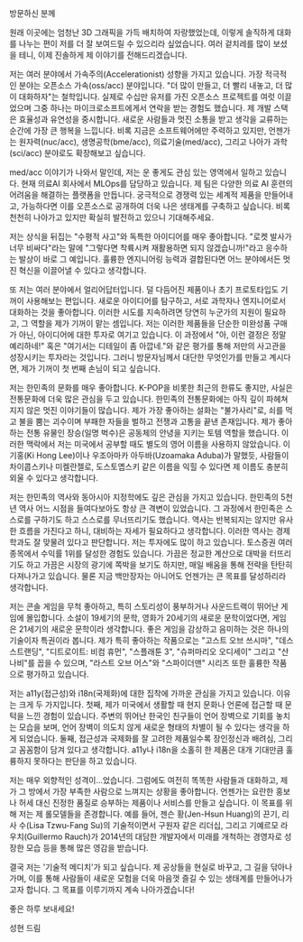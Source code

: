 방문하신 분께

원래 이곳에는 엄청난 3D 그래픽을 가득 배치하여 자랑했었는데, 이렇게 솔직하게 대화를 나누는 편이 저를 더 잘 보여드릴 수 있으리라 싶었습니다. 여러 겉치레를 많이 보셨을 테니, 이제 진솔하게 제 이야기를 전해드리겠습니다.

저는 여러 분야에서 가속주의(Accelerationist) 성향을 가지고 있습니다. 가장 적극적인 분야는 오픈소스 가속(oss/acc) 분야입니다. "더 많이 만들고, 더 빨리 내놓고, 더 많이 대화하자"는 철학입니다. 실제로 수십만 유저를 가진 오픈소스 프로젝트를 여럿 이끌었으며 그중 하나는 마이크로소프트에게서 연락을 받는 경험도 했습니다. 제 개발 스택은 효율성과 유연성을 중시합니다. 새로운 사람들과 멋진 소통을 받고 생각을 교류하는 순간에 가장 큰 행복을 느낍니다. 비록 지금은 소프트웨어에만 주력하고 있지만, 언젠가는 원자력(nuc/acc), 생명공학(bme/acc), 의료기술(med/acc), 그리고 나아가 과학(sci/acc) 분야로도 확장해보고 싶습니다.

med/acc 이야기가 나와서 말인데, 저는 운 좋게도 관심 있는 영역에서 일하고 있습니다. 현재 의료AI 회사에서 MLOps를 담당하고 있습니다. 제 팀은 다양한 의료 AI 훈련의 어려움을 해결하는 플랫폼을 만듭니다. 궁극적으로 경쟁력 있는 세계적 제품을 만들어내고, 가능하다면 이를 오픈소스로 공개하여 더욱 나은 생태계를 구축하고 싶습니다. 비록 천천히 나아가고 있지만 확실히 발전하고 있으니 기대해주세요.

저는 상식을 뒤집는 "수평적 사고"와 독특한 아이디어를 매우 좋아합니다. "로켓 발사가 너무 비싸다"라는 말에 "그렇다면 착륙시켜 재활용하면 되지 않겠습니까!"라고 응수하는 발상이 바로 그 예입니다. 훌륭한 엔지니어링 능력과 결합된다면 어느 분야에서든 멋진 혁신을 이끌어낼 수 있다고 생각합니다.

또 저는 여러 분야에서 얼리어답터입니다. 덜 다듬어진 제품이나 초기 프로토타입도 기꺼이 사용해보는 편입니다. 새로운 아이디어를 탐구하고, 서로 과학자나 엔지니어로서 대화하는 것을 좋아합니다. 이러한 시도를 지속하려면 당연히 누군가의 지원이 필요하고, 그 역할을 제가 기꺼이 맡는 셈입니다. 저는 이러한 제품들을 단순한 미완성품 구매가 아닌, 아이디어에 대한 투자로 여기고 있습니다. 이 과정에서 "아, 이런 결정은 정말 예리하네!" 혹은 "여기서는 디테일이 좀 아깝네."와 같은 평가를 통해 저만의 사고관을 성장시키는 투자라는 것입니다. 그러니 방문자님께서 대단한 무엇인가를 만들고 계시다면, 제가 기꺼이 첫 번째 손님이 되고 싶습니다.

저는 한민족의 문화를 매우 좋아합니다. K-POP을 비롯한 최근의 한류도 좋지만, 사실은 전통문화에 더욱 많은 관심을 두고 있습니다. 한민족의 전통문화에는 아직 깊이 파헤쳐지지 않은 멋진 이야기들이 많습니다. 제가 가장 좋아하는 설화는 "불가사리"로, 쇠를 먹고 불을 뿜는 괴수이며 부패한 자들을 벌하고 전쟁과 고통을 끝낸 존재입니다. 제가 좋아하는 전통 유물인 장승(일명 벅수)은 공동체의 안녕을 지키는 토템 역할을 했습니다. 이러한 맥락에서 저는 미국에서 공부할 때도 별도의 영어 이름을 사용하지 않았습니다. 이기홍(Ki Hong Lee)이나 우조아마카 아두바(Uzoamaka Aduba)가 말했듯, 사람들이 차이콥스키나 미켈란젤로, 도스토옙스키 같은 이름을 익힐 수 있다면 제 이름도 충분히 외울 수 있다고 생각합니다.

저는 한민족의 역사와 동아시아 지정학에도 깊은 관심을 가지고 있습니다. 한민족의 5천 년 역사 어느 시점을 들여다보아도 항상 큰 격변이 있었습니다. 그 과정에서 한민족은 스스로를 구하기도 하고 스스로를 무너뜨리기도 했습니다. 역사는 반복되지는 않지만 유사한 흐름을 가진다고 하니, 대비하는 자세가 필요하다고 생각합니다. 이러한 역사는 경제학과도 잘 맞물려 있다고 판단합니다. 저는 투자에도 많이 하고 있습니다. 토스증권 여러 종목에서 수익률 1위를 달성한 경험도 있습니다. 가끔은 정교한 계산으로 대박을 터뜨리기도 하고 가끔은 시장의 광기에 쪽박을 보기도 하지만, 매일 배움을 통해 전략을 탄탄히 다져나가고 있습니다. 물론 지금 백만장자는 아니어도 언젠가는 큰 목표를 달성하리라 생각합니다.

저는 콘솔 게임을 무척 좋아하고, 특히 스토리성이 풍부하거나 사운드트랙이 뛰어난 게임에 몰입합니다. 소설이 19세기의 문학, 영화가 20세기의 새로운 문학이었다면, 게임은 21세기의 새로운 문학이라 생각합니다. 좋은 게임을 감상하고 음미하는 것은 하나의 기술이자 특권이라 봅니다. 제가 특히 좋아하는 작품으로는 "고스트 오브 쓰시마", "데스 스트랜딩", "디트로이트: 비컴 휴먼", "스플래툰 3", "슈퍼마리오 오디세이" 그리고 "산나비"를 꼽을 수 있으며, "라스트 오브 어스"와 "스파이더맨" 시리즈 또한 훌륭한 작품으로 평가하고 있습니다.

저는 a11y(접근성)와 i18n(국제화)에 대한 집착에 가까운 관심을 가지고 있습니다. 이유는 크게 두 가지입니다. 첫째, 제가 미국에서 생활할 때 현지 문화나 언론에 접근할 때 문턱을 느낀 경험이 있습니다. 주변의 뛰어난 한국인 친구들이 언어 장벽으로 기회를 놓치는 모습을 보며, 언어 장벽이 의도치 않게 새로운 형태의 차별이 될 수 있다는 생각을 하게 되었습니다. 둘째, 접근성과 국제화를 잘 고려한 제품일수록 장인정신과 배려심, 그리고 꼼꼼함이 담겨 있다고 생각합니다. a11y나 i18n을 소홀히 한 제품은 대개 기대만큼 훌륭하지 못하다는 판단을 하고 있습니다.

저는 매우 외향적인 성격이...었습니다. 그럼에도 여전히 똑똑한 사람들과 대화하고, 제가 그 방에서 가장 부족한 사람으로 느껴지는 상황을 좋아합니다. 언젠가는 요란한 홍보나 허세 대신 진정한 품질로 승부하는 제품이나 서비스를 만들고 싶습니다. 이 목표를 위해 저는 제 롤모델들을 존경합니다. 예를 들어, 젠슨 황(Jen-Hsun Huang)의 끈기, 리사 수(Lisa Tzwu-Fang Su)의 기술적이면서 구원자 같은 리더십, 그리고 기예르모 라우치(Guillermo Rauch)가 2014년의 대담한 개발자에서 미래를 개척하는 경영자로 성장한 모습 등을 통해 많은 영감을 받습니다.

결국 저는 '기술적 메디치'가 되고 싶습니다. 제 공상들을 현실로 바꾸고, 그 길을 닦아나가며, 이를 통해 사람들이 새로운 모험을 더욱 마음껏 즐길 수 있는 생태계를 만들어나가고자 합니다. 그 목표를 이루기까지 계속 나아가겠습니다!

좋은 하루 보내세요!

성현 드림
